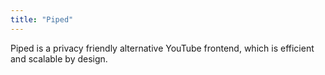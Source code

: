 ```yaml
---
title: "Piped"
---
```


Piped is a privacy friendly alternative YouTube frontend, which is efficient and scalable by design.
